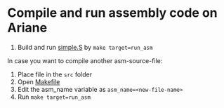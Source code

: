# Compile and run assembly code on Ariane

1. Build and run [simple.S](https://bitbucket.org/taylor-bsg/cse548-18sp-hw/src/master/hw1/src/simple.S) by `make target=run_asm`

In case you want to compile another asm-source-file:

1. Place file in the `src` folder
2. Open [Makefile](https://bitbucket.org/taylor-bsg/cse548-18sp-hw/src/master/hw1/Makefile)
3. Edit the asm_name variable as `asm_name=<new-file-name>`
4. Run `make target=run_asm`
